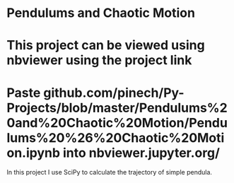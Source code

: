# Pendulums and Chaotic Motion
# This project can be viewed using nbviewer using the project link 
# Paste github.com/pinech/Py-Projects/blob/master/Pendulums%20and%20Chaotic%20Motion/Pendulums%20%26%20Chaotic%20Motion.ipynb into nbviewer.jupyter.org/

In this project I use SciPy to calculate the trajectory of simple pendula.
